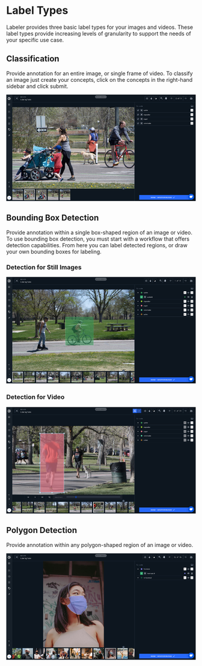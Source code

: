 # Label Types

Labeler provides three basic label types for your images and videos. These label types provide increasing levels of granularity to support the needs of your specific use case.

## Classification

Provide annotation for an entire image, or single frame of video. To classify an image just create your concepts, click on the concepts in the right-hand sidebar and click submit.

![](../../.gitbook/assets/classification_label%20%281%29.jpg)

## Bounding Box Detection

Provide annotation within a single box-shaped region of an image or video. To use bounding box detection, you must start with a workflow that offers detection capabilities. From here you can label detected regions, or draw your own bounding boxes for labeling.

### Detection for Still Images

![Bounding box detection for still image](../../.gitbook/assets/detector_label.jpg)

### Detection for Video

![Bounding box detection for video](../../.gitbook/assets/video_detector.jpg)

## Polygon Detection

Provide annotation within any polygon-shaped region of an image or video.

![](../../.gitbook/assets/polygon.jpg)

